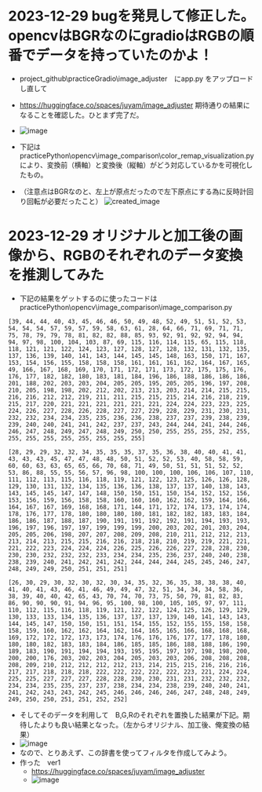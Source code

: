 <link rel="stylesheet" type="text/css" href="/assets/css/styles.css" />


# 2023-12-29 bugを発見して修正した。opencvはBGRなのにgradioはRGBの順番でデータを持っていたのかよ！
* project_github\practiceGradio\image_adjuster　にapp.py をアップロードし直して
* https://huggingface.co/spaces/juyam/image_adjuster 期待通りの結果になることを確認した。ひとまず完了だ。
* ![image](https://github.com/jamad/jamad.github.io/assets/949913/5d3acaa5-2847-4d58-947b-85256aace6d7)

* 下記は　practicePython\opencv\image_comparison\color_remap_visualization.py により、変換前（横軸）と変換後（縦軸）がどう対応しているかを可視化したもの。
* （注意点はBGRなのと、左上が原点だったので左下原点にする為に反時計回り回転が必要だったこと）
![created_image](https://github.com/jamad/jamad.github.io/assets/949913/b3eb7597-35da-4106-9781-fc52e80244b0)


# 2023-12-29 オリジナルと加工後の画像から、RGBのそれぞれのデータ変換を推測してみた
* 下記の結果をゲットするのに使ったコードは　practicePython\opencv\image_comparison\image_comparison.py

```
[39, 44, 44, 40, 43, 45, 46, 46, 50, 49, 48, 52, 49, 51, 51, 52, 53, 54, 54, 54, 57, 59, 57, 59, 58, 63, 61, 28, 64, 66, 71, 69, 71, 71, 75, 78, 79, 79, 78, 81, 82, 82, 88, 85, 93, 92, 91, 92, 92, 94, 94, 94, 97, 98, 100, 104, 103, 87, 69, 115, 116, 114, 115, 65, 115, 118, 118, 121, 121, 122, 124, 123, 127, 128, 127, 128, 132, 131, 132, 135, 137, 136, 139, 140, 141, 143, 144, 145, 145, 148, 163, 150, 171, 167, 153, 154, 156, 155, 158, 158, 158, 161, 161, 161, 162, 164, 167, 165, 49, 166, 167, 168, 169, 170, 171, 172, 171, 173, 172, 175, 175, 176, 176, 177, 182, 182, 180, 183, 181, 184, 196, 186, 188, 186, 186, 186, 201, 188, 202, 203, 203, 204, 205, 205, 195, 205, 205, 196, 197, 208, 210, 205, 198, 198, 202, 212, 202, 213, 213, 203, 214, 214, 215, 215, 216, 216, 212, 212, 219, 211, 211, 215, 215, 215, 214, 216, 218, 219, 215, 217, 220, 221, 221, 221, 221, 221, 221, 224, 224, 223, 223, 225, 224, 226, 227, 228, 226, 228, 227, 227, 229, 228, 229, 231, 230, 231, 232, 232, 234, 234, 235, 235, 236, 236, 238, 237, 237, 239, 238, 239, 239, 240, 240, 241, 241, 242, 237, 237, 243, 244, 244, 241, 244, 246, 246, 247, 248, 249, 247, 248, 249, 250, 250, 255, 255, 255, 252, 255, 255, 255, 255, 255, 255, 255, 255, 255]
```

```
[28, 29, 29, 32, 32, 34, 35, 35, 35, 37, 35, 36, 38, 40, 40, 41, 41, 43, 43, 43, 45, 47, 47, 48, 48, 50, 51, 52, 52, 53, 40, 58, 58, 59, 60, 60, 63, 63, 65, 65, 66, 70, 68, 71, 49, 50, 51, 51, 51, 52, 52, 53, 86, 88, 55, 55, 56, 57, 96, 98, 100, 100, 100, 106, 106, 107, 110, 111, 112, 113, 115, 116, 118, 119, 121, 122, 123, 125, 126, 126, 128, 129, 130, 131, 132, 134, 135, 136, 136, 138, 137, 137, 140, 138, 143, 143, 145, 145, 147, 147, 148, 150, 150, 151, 150, 154, 152, 152, 156, 153, 156, 159, 156, 158, 158, 160, 160, 160, 162, 162, 159, 164, 166, 164, 167, 167, 169, 168, 168, 171, 144, 171, 172, 174, 173, 174, 174, 178, 176, 177, 178, 180, 180, 180, 180, 181, 182, 182, 183, 183, 184, 186, 186, 187, 188, 187, 190, 191, 191, 192, 192, 191, 194, 193, 193, 196, 197, 196, 197, 197, 199, 199, 199, 200, 203, 202, 201, 203, 204, 205, 205, 206, 198, 207, 207, 208, 209, 208, 210, 211, 212, 212, 213, 213, 214, 213, 215, 215, 216, 216, 218, 218, 210, 219, 219, 221, 221, 221, 222, 223, 224, 224, 224, 226, 225, 226, 226, 227, 228, 228, 230, 230, 230, 232, 232, 232, 233, 234, 234, 235, 236, 237, 240, 240, 238, 238, 239, 240, 241, 242, 241, 242, 244, 244, 244, 245, 245, 246, 247, 248, 249, 249, 250, 251, 251, 251]
```

```
[26, 30, 29, 30, 32, 30, 32, 30, 34, 35, 32, 36, 35, 38, 38, 38, 40, 41, 40, 41, 43, 46, 41, 46, 49, 49, 47, 32, 51, 34, 34, 34, 58, 36, 38, 39, 40, 40, 42, 65, 43, 70, 74, 70, 73, 75, 50, 79, 81, 82, 83, 86, 90, 90, 90, 91, 94, 96, 95, 100, 98, 100, 105, 105, 97, 97, 111, 110, 112, 115, 116, 118, 119, 121, 122, 122, 124, 125, 126, 129, 129, 130, 133, 133, 134, 135, 136, 137, 137, 137, 139, 140, 141, 143, 143, 144, 145, 147, 150, 150, 151, 151, 154, 155, 152, 155, 155, 158, 158, 158, 159, 160, 162, 162, 164, 162, 164, 165, 165, 166, 168, 168, 168, 169, 172, 172, 172, 173, 173, 174, 176, 176, 176, 177, 177, 178, 180, 180, 180, 182, 183, 183, 184, 186, 185, 185, 186, 188, 188, 186, 190, 189, 183, 190, 191, 194, 194, 193, 195, 195, 197, 197, 198, 198, 200, 200, 200, 176, 203, 202, 203, 204, 205, 203, 203, 206, 208, 208, 208, 208, 209, 210, 212, 212, 212, 212, 213, 214, 215, 215, 216, 216, 216, 217, 217, 218, 218, 218, 222, 222, 222, 222, 222, 223, 221, 224, 224, 225, 225, 227, 227, 227, 228, 228, 230, 230, 231, 231, 232, 232, 232, 234, 234, 235, 235, 237, 237, 238, 234, 234, 238, 239, 240, 240, 241, 241, 242, 243, 243, 242, 245, 246, 246, 246, 246, 247, 248, 248, 249, 249, 250, 250, 251, 251, 252, 252]
```

* そしてそのデータを利用して　B,G,Rのそれぞれを置換した結果が下記。期待したよりも良い結果となった。（左からオリジナル、加工後、俺変換の結果）
* ![image](https://github.com/jamad/jamad.github.io/assets/949913/60965093-ae96-4eb8-b67d-9549bd66d1dc)
* なので、とりあえず、この辞書を使ってフィルタを作成してみよう。
* 作った　ver1
  * https://huggingface.co/spaces/juyam/image_adjuster
  * ![image](https://github.com/jamad/jamad.github.io/assets/949913/be518384-b498-4961-91df-8db9e7158c7b)


